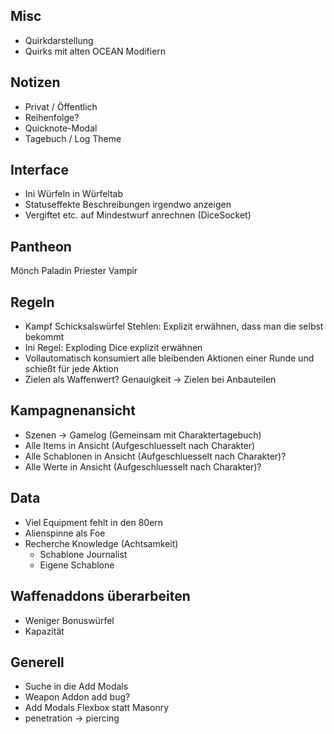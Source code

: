 ## Misc

* Quirkdarstellung
* Quirks mit alten OCEAN Modifiern

## Notizen

* Privat / Öffentlich
* Reihenfolge?
* Quicknote-Modal
* Tagebuch / Log Theme

## Interface

* Ini Würfeln in Würfeltab
* Statuseffekte Beschreibungen irgendwo anzeigen
* Vergiftet etc. auf Mindestwurf anrechnen (DiceSocket)

## Pantheon
  Mönch
  Paladin
  Priester
  Vampir
  

## Regeln

- Kampf Schicksalswürfel Stehlen: Explizit erwähnen, dass man die selbst bekommt
- Ini Regel: Exploding Dice explizit erwähnen
- Vollautomatisch konsumiert alle bleibenden Aktionen einer Runde und schießt für jede Aktion
- Zielen als Waffenwert? Genauigkeit -> Zielen bei Anbauteilen

## Kampagnenansicht

- Szenen -> Gamelog (Gemeinsam mit Charaktertagebuch)
- Alle Items in Ansicht (Aufgeschluesselt nach Charakter)
- Alle Schablonen in Ansicht (Aufgeschluesselt nach Charakter)?
- Alle Werte in Ansicht (Aufgeschluesselt nach Charakter)?

## Data

- Viel Equipment fehlt in den 80ern
- Alienspinne als Foe
- Recherche Knowledge (Achtsamkeit)
  - Schablone Journalist
  - Eigene Schablone


## Waffenaddons überarbeiten

- Weniger Bonuswürfel
- Kapazität

## Generell

- Suche in die Add Modals
- Weapon Addon add bug?
- Add Modals Flexbox statt Masonry
- penetration -> piercing

